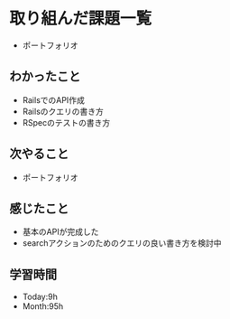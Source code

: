 # 取り組んだ課題一覧
- ポートフォリオ
## わかったこと
- RailsでのAPI作成
- Railsのクエリの書き方
- RSpecのテストの書き方
## 次やること
- ポートフォリオ
## 感じたこと
- 基本のAPIが完成した
- searchアクションのためのクエリの良い書き方を検討中
## 学習時間
- Today:9h
- Month:95h
